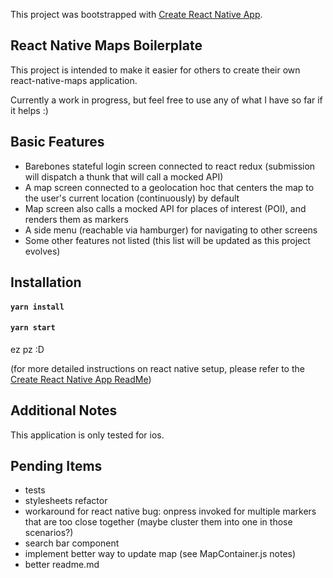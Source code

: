 This project was bootstrapped with [Create React Native App](https://github.com/react-community/create-react-native-app).

## React Native Maps Boilerplate

This project is intended to make it easier for others to create their own react-native-maps application.

Currently a work in progress, but feel free to use any of what I have so far if it helps :)

## Basic Features

* Barebones stateful login screen connected to react redux (submission will dispatch a thunk that will call
a mocked API)
* A map screen connected to a geolocation hoc that centers the map to the user's current location (continuously) by default
* Map screen also calls a mocked API for places of interest (POI), and renders them as markers
* A side menu (reachable via hamburger) for navigating to other screens
* Some other features not listed (this list will be updated as this project evolves)

## Installation

#### `yarn install`
#### `yarn start`

ez pz :D

(for more detailed instructions on react native setup, please refer to the
[Create React Native App ReadMe](https://github.com/react-community/create-react-native-app/blob/master/README.md))

## Additional Notes

This application is only tested for ios.

## Pending Items

* tests
* stylesheets refactor
* workaround for react native bug: onpress invoked for multiple markers that are too close together (maybe cluster them into one in those scenarios?)
* search bar component
* implement better way to update map (see MapContainer.js notes)
* better readme.md